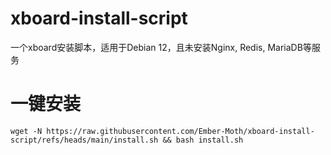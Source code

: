 # xboard-install-script

一个xboard安装脚本，适用于Debian 12，且未安装Nginx, Redis, MariaDB等服务

# 一键安装

```
wget -N https://raw.githubusercontent.com/Ember-Moth/xboard-install-script/refs/heads/main/install.sh && bash install.sh
```
